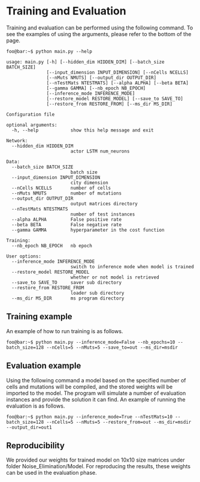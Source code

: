 
# Training and Evaluation
Training and evaluation can be performed using the following command. To see the examples of using the arguments, please refer to the bottom of the page.

```console
foo@bar:~$ python main.py --help

usage: main.py [-h] [--hidden_dim HIDDEN_DIM] [--batch_size BATCH_SIZE]
               [--input_dimension INPUT_DIMENSION] [--nCells NCELLS]
               [--nMuts NMUTS] [--output_dir OUTPUT_DIR]
               [--nTestMats NTESTMATS] [--alpha ALPHA] [--beta BETA]
               [--gamma GAMMA] [--nb_epoch NB_EPOCH]
               [--inference_mode INFERENCE_MODE]
               [--restore_model RESTORE_MODEL] [--save_to SAVE_TO]
               [--restore_from RESTORE_FROM] [--ms_dir MS_DIR]

Configuration file

optional arguments:
  -h, --help            show this help message and exit

Network:
  --hidden_dim HIDDEN_DIM
                        actor LSTM num_neurons

Data:
  --batch_size BATCH_SIZE
                        batch size
  --input_dimension INPUT_DIMENSION
                        city dimension
  --nCells NCELLS       number of cells
  --nMuts NMUTS         number of mutations
  --output_dir OUTPUT_DIR
                        output matrices directory
  --nTestMats NTESTMATS
                        number of test instances
  --alpha ALPHA         False positive rate
  --beta BETA           False negative rate
  --gamma GAMMA         hyperparameter in the cost function

Training:
  --nb_epoch NB_EPOCH   nb epoch

User options:
  --inference_mode INFERENCE_MODE
                        switch to inference mode when model is trained
  --restore_model RESTORE_MODEL
                        whether or not model is retrieved
  --save_to SAVE_TO     saver sub directory
  --restore_from RESTORE_FROM
                        loader sub directory
  --ms_dir MS_DIR       ms program directory
```

## Training example
An example of how to run training is as follows.
```console
foo@bar:~$ python main.py --inference_mode=False --nb_epochs=10 --batch_size=128 --nCells=5 --nMuts=5 --save_to=out --ms_dir=msdir
```

## Evaluation example
 Using the following command a model based on the specified number of cells and mutations will be compiled, and the stored weights will be imported to the model. The program will simulate a number of evaluation instances and provide the solution it can find. An example of running the evaluation is as follows.

```console
foo@bar:~$ python main.py --inference_mode=True --nTestMats=10 --batch_size=128 --nCells=5 --nMuts=5 --restore_from=out --ms_dir=msdir --output_dir=out1
```
## Reproducibility
We provided our weights for trained model on 10x10 size matrices under folder Noise_Elimination/Model. For reproducing the results, these weights can be used in the evaluation phase.
